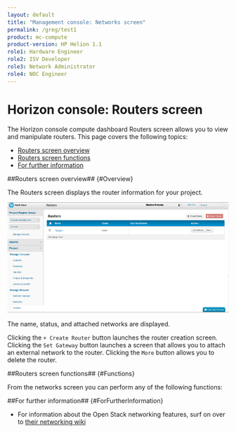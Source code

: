 ```yaml
---
layout: default
title: "Management console: Networks screen"
permalink: /greg/test1
product: mc-compute
product-version: HP Helion 1.1
role1: Hardware Engineer
role2: ISV Developer
role3: Network Administrator
role4: NOC Engineer
---
```

<!--UNDER REVISION-->
# Horizon console: Routers screen

The Horizon console compute dashboard Routers screen allows you to view and manipulate routers.  This page covers the following topics:

* [Routers screen overview](#Overview)
* [Routers screen functions](#Functions)
* [For further information](#ForFurtherInformation)

##Routers screen overview## {#Overview}

The Routers screen displays the router information for your project.

<img src="media/compute-routers.png" width="580" alt="" />

The name, status, and attached networks are displayed.

Clicking the `+ Create Router` button launches the router creation screen.  Clicking the `Set Gateway` button launches a screen that allows you to attach an external network to the router. Clicking the `More` button allows you to delete the router. 

##Routers screen functions## {#Functions}

From the networks screen you can perform any of the following functions:



##For further information## {#ForFurtherInformation}

* For information about the Open Stack networking features, surf on over to [their networking wiki](https://wiki.openstack.org/wiki/Quantum)
